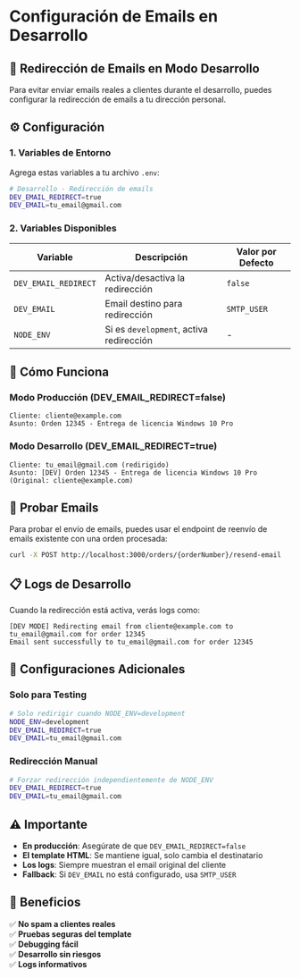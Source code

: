 # Configuración de Emails en Desarrollo

## 🎯 **Redirección de Emails en Modo Desarrollo**

Para evitar enviar emails reales a clientes durante el desarrollo, puedes configurar la redirección de emails a tu dirección personal.

## ⚙️ **Configuración**

### 1. **Variables de Entorno**

Agrega estas variables a tu archivo `.env`:

```bash
# Desarrollo - Redirección de emails
DEV_EMAIL_REDIRECT=true
DEV_EMAIL=tu_email@gmail.com
```

### 2. **Variables Disponibles**

| Variable | Descripción | Valor por Defecto |
|----------|-------------|-------------------|
| `DEV_EMAIL_REDIRECT` | Activa/desactiva la redirección | `false` |
| `DEV_EMAIL` | Email destino para redirección | `SMTP_USER` |
| `NODE_ENV` | Si es `development`, activa redirección | - |

## 🚀 **Cómo Funciona**

### **Modo Producción** (DEV_EMAIL_REDIRECT=false)
```
Cliente: cliente@example.com
Asunto: Orden 12345 - Entrega de licencia Windows 10 Pro
```

### **Modo Desarrollo** (DEV_EMAIL_REDIRECT=true)
```
Cliente: tu_email@gmail.com (redirigido)
Asunto: [DEV] Orden 12345 - Entrega de licencia Windows 10 Pro (Original: cliente@example.com)
```

## 🧪 **Probar Emails**

Para probar el envío de emails, puedes usar el endpoint de reenvío de emails existente con una orden procesada:

```bash
curl -X POST http://localhost:3000/orders/{orderNumber}/resend-email
```

## 📋 **Logs de Desarrollo**

Cuando la redirección está activa, verás logs como:
```
[DEV MODE] Redirecting email from cliente@example.com to tu_email@gmail.com for order 12345
Email sent successfully to tu_email@gmail.com for order 12345
```

## 🔧 **Configuraciones Adicionales**

### **Solo para Testing**
```bash
# Solo redirigir cuando NODE_ENV=development
NODE_ENV=development
DEV_EMAIL_REDIRECT=true
DEV_EMAIL=tu_email@gmail.com
```

### **Redirección Manual**
```bash
# Forzar redirección independientemente de NODE_ENV
DEV_EMAIL_REDIRECT=true
DEV_EMAIL=tu_email@gmail.com
```

## ⚠️ **Importante**

- **En producción**: Asegúrate de que `DEV_EMAIL_REDIRECT=false`
- **El template HTML**: Se mantiene igual, solo cambia el destinatario
- **Los logs**: Siempre muestran el email original del cliente
- **Fallback**: Si `DEV_EMAIL` no está configurado, usa `SMTP_USER`

## 🎉 **Beneficios**

✅ **No spam a clientes reales**  
✅ **Pruebas seguras del template**  
✅ **Debugging fácil**  
✅ **Desarrollo sin riesgos**  
✅ **Logs informativos**
